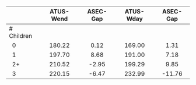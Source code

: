 
|                      |    ATUS-Wend |     ASEC-Gap |    ATUS-Wday |     ASEC-Gap |
| -------------------- | :----------: | :----------: | :----------: | :----------: |
| # Children           |              |              |              |              |
| &nbsp;&nbsp;0        |       180.22 |         0.12 |       169.00 |         1.31 |
| &nbsp;&nbsp;1        |       197.70 |         8.68 |       191.00 |         7.18 |
| &nbsp;&nbsp;2+       |       210.52 |        -2.95 |       199.29 |         9.85 |
| &nbsp;&nbsp;3        |       220.15 |        -6.47 |       232.99 |       -11.76 |

